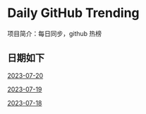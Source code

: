 # Daily GitHub Trending

项目简介：每日同步，github 热榜


## 日期如下

[2023-07-20](https://github.com/CharlieLau/github-trending/blob/master/days/2023-07-20.md)

[2023-07-19](https://github.com/CharlieLau/github-trending/blob/master/days/2023-07-19.md)

[2023-07-18](https://github.com/CharlieLau/github-trending/blob/master/days/2023-07-18.md)